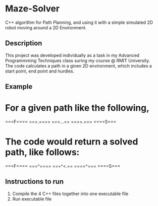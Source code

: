 # Maze-Solver
C++  algorithm for Path Planning, and using it with a simple simulated 2D robot moving around a 2D Environment. 

## Description
This project was developed individually as a task in my Advanced Programmming Techniques class suring my course @ RMIT University.  
The code calculates a path in a given 2D environment, which includes a start point, end point and hurdles.  

## Example
For a given path like the following, 
========
===F====
===.====
===...==
====.===
====S===

The code would return a solved path, like follows:
========
===F====
===^====
===^<.==
====^===
====S===


## Instructions to run
1) Compile the 4 C++ files together into one executable file
2) Run executable file 
